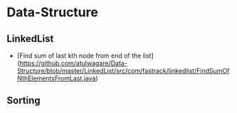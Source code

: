 # Data-Structure

## LinkedList
- [Find sum of last kth node from end of the list] (https://github.com/atulwagare/Data-Structure/blob/master/LinkedList/src/com/fastrack/linkedlist/FindSumOfNthElementsFromLast.java)

## Sorting 
